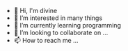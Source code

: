 - 👋 Hi, I'm divine 
- 👀 I’m interested in many things
- 🌱 I’m currently learning programming
- 💞️ I’m looking to collaborate on ...
- 📫 How to reach me ...

<!---
Favour2580/Favour2580 is a ✨ special ✨ repository because its `README.md` (this file) appears on your GitHub profile.
You can click the Preview link to take a look at your changes.
--->
